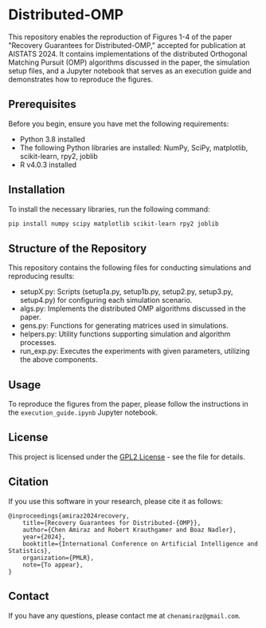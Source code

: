 # Distributed-OMP

This repository enables the reproduction of Figures 1-4 of the paper "Recovery Guarantees for Distributed-OMP," accepted for publication at AISTATS 2024. It contains implementations of the distributed Orthogonal Matching Pursuit (OMP) algorithms discussed in the paper, the simulation setup files, and a Jupyter notebook that serves as an execution guide and demonstrates how to reproduce the figures.

## Prerequisites

Before you begin, ensure you have met the following requirements:
- Python 3.8 installed
- The following Python libraries are installed: NumPy, SciPy, matplotlib, scikit-learn, rpy2, joblib
- R v4.0.3 installed

## Installation

To install the necessary libraries, run the following command:

```bash
pip install numpy scipy matplotlib scikit-learn rpy2 joblib
```


## Structure of the Repository
This repository contains the following files for conducting simulations and reproducing results:

- setupX.py: Scripts (setup1a.py, setup1b.py, setup2.py, setup3.py, setup4.py) for configuring each simulation scenario.
- algs.py: Implements the distributed OMP algorithms discussed in the paper.
- gens.py: Functions for generating matrices used in simulations.
- helpers.py: Utility functions supporting simulation and algorithm processes.
- run_exp.py: Executes the experiments with given parameters, utilizing the above components.

## Usage

To reproduce the figures from the paper, please follow the instructions in the `execution_guide.ipynb` Jupyter notebook.

## License

This project is licensed under the [GPL2 License](LICENSE.md) - see the file for details.

## Citation

If you use this software in your research, please cite it as follows:

```
@inproceedings{amiraz2024recovery,
	title={Recovery Guarantees for Distributed-{OMP}}, 
	author={Chen Amiraz and Robert Krauthgamer and Boaz Nadler},
	year={2024},
	booktitle={International Conference on Artificial Intelligence and Statistics},
	organization={PMLR},
	note={To appear},
}
```

## Contact

If you have any questions, please contact me at `chenamiraz@gmail.com`.
